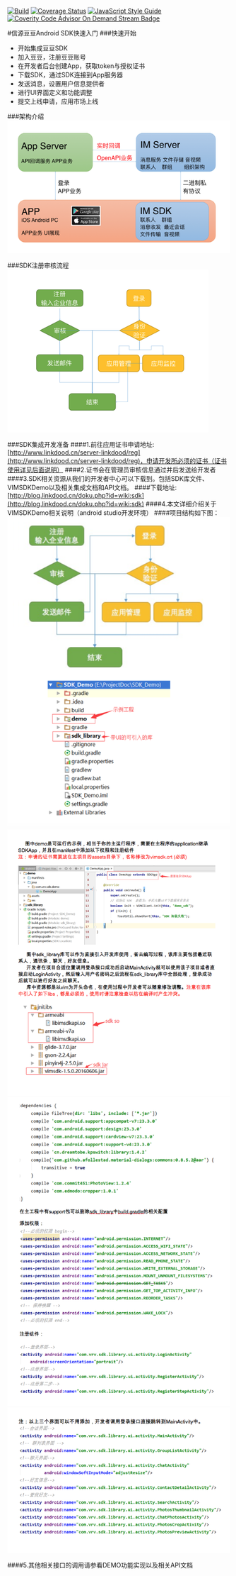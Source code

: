 <!--
下面这行是真正的编译状态
[![Build](https://travis-ci.org/VRVIM/VIM_Android_QuickDemo.svg?branch=master)](https://travis-ci.org/VRVIM/VIM_Android_QuickDemo)
-->
[![Build](https://img.shields.io/wercker/ci/wercker/docs.svg)](https://travis-ci.org/VRVIM/VIM_Android_QuickDemo)
[![Coverage Status](https://img.shields.io/coveralls/react-melon/melon-core/master.svg)](https://coveralls.io/github/react-melon/melon-core)
[![JavaScript Style Guide](https://img.shields.io/badge/code%20style-standard-brightgreen.svg)](http://www.linkdood.cn/index)
[![Coverity Code Advisor On Demand Stream Badge](https://img.shields.io/coverity/ondemand/streams/STREAM.svg?maxAge=2592000)](http://www.linkdood.cn/index)

#信源豆豆Android SDK快速入门
###快速开始
* 开始集成豆豆SDK
* 加入豆豆，注册豆豆账号
* 在开发者后台创建App，获取token与授权证书
* 下载SDK，通过SDK连接到App服务器
* 发送消息，设置用户信息提供者
* 进行UI界面定义和功能调整
* 提交上线申请，应用市场上线

###架构介绍
![](./images/framework.png)

###SDK注册审核流程
![](./images/check.png)

###SDK集成开发准备
####1.前往应用证书申请地址: [http://www.linkdood.cn/server-linkdood/reg](http://www.linkdood.cn/server-linkdood/reg)，申请开发所必须的证书（证书使用详见后面说明）
####2.证书会在管理员审核信息通过并后发送给开发者
####3.SDK相关资源从我们的开发者中心可以下载到。包括SDK库文件、VIMSDKDemo以及相关集成文档和API文档。
####下载地址:[http://blog.linkdood.cn/doku.php?id=wiki:sdk](http://blog.linkdood.cn/doku.php?id=wiki:sdk)
####4.本文详细介绍关于VIMSDKDemo相关说明（android studio开发环境）
####项目结构如下图：
![](./images/android_doc_01.png)
![](./images/android_doc_02.png)
![](./images/android_doc_03.png)
![](./images/android_doc_04.png)

####5.其他相关接口的调用请参看DEMO功能实现以及相关API文档
